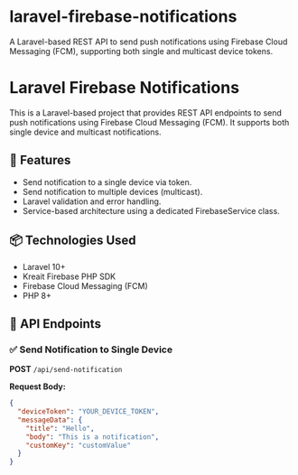 # laravel-firebase-notifications
A Laravel-based REST API to send push notifications using Firebase Cloud Messaging (FCM), supporting both single and multicast device tokens.

# Laravel Firebase Notifications

This is a Laravel-based project that provides REST API endpoints to send push notifications using Firebase Cloud Messaging (FCM). It supports both single device and multicast notifications.

## 🔧 Features

- Send notification to a single device via token.
- Send notification to multiple devices (multicast).
- Laravel validation and error handling.
- Service-based architecture using a dedicated FirebaseService class.

## 📦 Technologies Used

- Laravel 10+
- Kreait Firebase PHP SDK
- Firebase Cloud Messaging (FCM)
- PHP 8+

## 🚀 API Endpoints

### ✅ Send Notification to Single Device

**POST** `/api/send-notification`

**Request Body:**

```json
{
  "deviceToken": "YOUR_DEVICE_TOKEN",
  "messageData": {
    "title": "Hello",
    "body": "This is a notification",
    "customKey": "customValue"
  }
}
